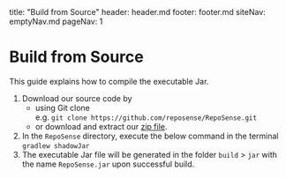 <frontmatter>
  title: "Build from Source"
  header: header.md
  footer: footer.md
  siteNav: emptyNav.md
  pageNav: 1
</frontmatter>

# Build from Source

This guide explains how to compile the executable Jar.

1. Download our source code by
   * using Git clone <br>
     e.g. `git clone https://github.com/reposense/RepoSense.git` <br>
   * or download and extract our [zip file](https://github.com/reposense/RepoSense/archive/master.zip).
2. In the `RepoSense` directory, execute the below command in the terminal <br>
   `gradlew shadowJar`
3. The executable Jar file will be generated in the folder `build` > `jar` with the name `RepoSense.jar` upon successful build.
